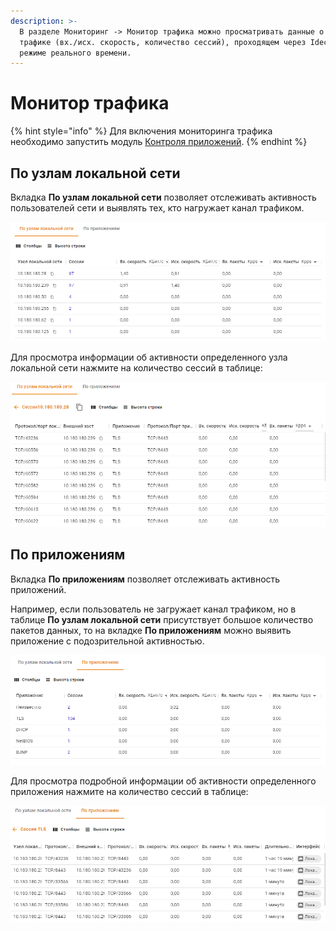 ```yaml
---
description: >-
  В разделе Мониторинг -> Монитор трафика можно просматривать данные о
  трафике (вх./исх. скорость, количество сессий), проходящем через Ideco NGFW в
  режиме реального времени.
---
```


# Монитор трафика

{% hint style="info" %}
Для включения мониторинга трафика необходимо запустить модуль [Контроля приложений](/settings/security-profiles/application-control.md).
{% endhint %}

## По узлам локальной сети

Вкладка **По узлам локальной сети** позволяет отслеживать активность пользователей сети и выявлять тех, кто нагружает канал трафиком.

![](/.gitbook/assets/monitor-traffic.png)

Для просмотра информации об активности определенного узла локальной сети нажмите на количество сессий в таблице:

![](/.gitbook/assets/monitor-traffic1.png)

## По приложениям

Вкладка **По приложениям** позволяет отслеживать активность приложений.

Например, если пользователь не загружает канал трафиком, но в таблице **По узлам локальной сети** присутствует большое количество пакетов данных, то на вкладке **По приложениям** можно выявить приложение с подозрительной активностью.

![](/.gitbook/assets/monitor-traffic2.png)

Для просмотра подробной информации об активности определенного приложения нажмите на количество сессий в таблице:

![](/.gitbook/assets/monitor-traffic3.png)